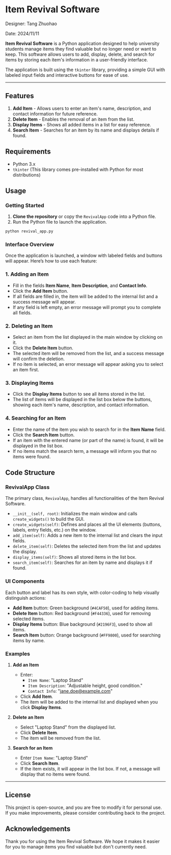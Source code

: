 # Item Revival Software

Designer: Tang Zhuohao 

Date: 2024/11/11

**Item Revival Software** is a Python application designed to help university students manage items they find valuable but no longer need or want to keep. This software allows users to add, display, delete, and search for items by storing each item's information in a user-friendly interface.

The application is built using the `tkinter` library, providing a simple GUI with labeled input fields and interactive buttons for ease of use.

---

## Features

1. **Add Item** - Allows users to enter an item's name, description, and contact information for future reference.
2. **Delete Item** - Enables the removal of an item from the list.
3. **Display Items** - Shows all added items in a list for easy reference.
4. **Search Item** - Searches for an item by its name and displays details if found.

## Requirements

- Python 3.x
- `tkinter` (This library comes pre-installed with Python for most distributions)

## Usage

### Getting Started

1. **Clone the repository** or copy the `RevivalApp` code into a Python file.
2. Run the Python file to launch the application.

```bash
python revival_app.py
```

### Interface Overview

Once the application is launched, a window with labeled fields and buttons will appear. Here’s how to use each feature:

### 1. Adding an Item

- Fill in the fields **Item Name**, **Item Description**, and **Contact Info**.
- Click the **Add Item** button.
- If all fields are filled in, the item will be added to the internal list and a success message will appear.
- If any field is left empty, an error message will prompt you to complete all fields.

### 2. Deleting an Item

- Select an item from the list displayed in the main window by clicking on it.
- Click the **Delete Item** button.
- The selected item will be removed from the list, and a success message will confirm the deletion.
- If no item is selected, an error message will appear asking you to select an item first.

### 3. Displaying Items

- Click the **Display Items** button to see all items stored in the list.
- The list of items will be displayed in the list box below the buttons, showing each item's name, description, and contact information.

### 4. Searching for an Item

- Enter the name of the item you wish to search for in the **Item Name** field.
- Click the **Search Item** button.
- If an item with the entered name (or part of the name) is found, it will be displayed in the list box.
- If no items match the search term, a message will inform you that no items were found.

## Code Structure

### RevivalApp Class

The primary class, `RevivalApp`, handles all functionalities of the Item Revival Software.

- `__init__(self, root)`: Initializes the main window and calls `create_widgets()` to build the GUI.
- `create_widgets(self)`: Defines and places all the UI elements (buttons, labels, entry fields, etc.) on the window.
- `add_item(self)`: Adds a new item to the internal list and clears the input fields.
- `delete_item(self)`: Deletes the selected item from the list and updates the display.
- `display_items(self)`: Shows all stored items in the list box.
- `search_item(self)`: Searches for an item by name and displays it if found.

### UI Components

Each button and label has its own style, with color-coding to help visually distinguish actions:

- **Add Item** button: Green background (`#4CAF50`), used for adding items.
- **Delete Item** button: Red background (`#F44336`), used for removing selected items.
- **Display Items** button: Blue background (`#2196F3`), used to show all items.
- **Search Item** button: Orange background (`#FF9800`), used for searching items by name.

### Examples

1. **Add an Item**

    - Enter:
      - `Item Name`: "Laptop Stand"
      - `Item Description`: "Adjustable height, good condition."
      - `Contact Info`: "jane.doe@example.com"
    - Click **Add Item**.
    - The item will be added to the internal list and displayed when you click **Display Items**.

2. **Delete an Item**

    - Select "Laptop Stand" from the displayed list.
    - Click **Delete Item**.
    - The item will be removed from the list.

3. **Search for an Item**

    - Enter `Item Name`: "Laptop Stand"
    - Click **Search Item**.
    - If the item exists, it will appear in the list box. If not, a message will display that no items were found.

---

## License

This project is open-source, and you are free to modify it for personal use. If you make improvements, please consider contributing back to the project.

## Acknowledgements

Thank you for using the Item Revival Software. We hope it makes it easier for you to manage items you find valuable but don't currently need.

